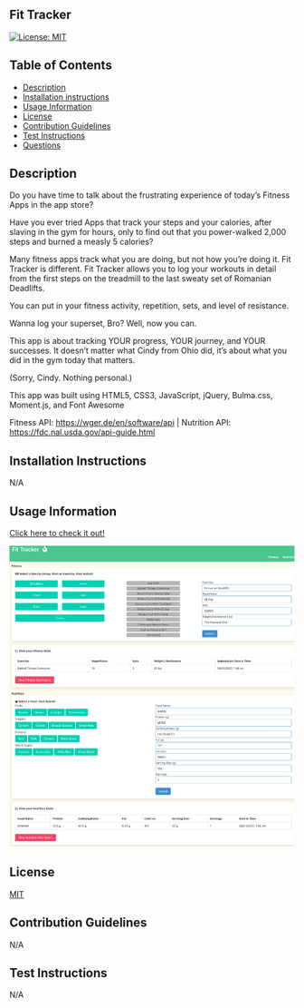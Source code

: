 ## Fit Tracker

[![License: MIT](https://img.shields.io/badge/License-MIT-yellow.svg)](https://opensource.org/licenses/MIT)

## Table of Contents
* [Description](#description)
* [Installation instructions](#installation-instructions)
* [Usage Information](#usage-information)
* [License](#license)
* [Contribution Guidelines](#contribution-guidelines)
* [Test Instructions](#test-instructions)
* [Questions](#questions)

## Description
Do you have time to talk about the frustrating experience of today’s Fitness Apps in the app store?

Have you ever tried Apps that track your steps and your calories, after slaving in the gym for hours, only to find out that you power-walked 2,000 steps and burned a measly 5 calories?

Many fitness apps track what you are doing, but not how you’re doing it. Fit Tracker is different. 
Fit Tracker allows you to log your workouts in detail from the first steps on the treadmill to the last sweaty set of Romanian Deadlifts. 

You can put in your fitness activity, repetition, sets, and level of resistance.

Wanna log your superset, Bro? Well, now you can. 

This app is about tracking YOUR progress, YOUR journey, and YOUR successes. It doesn’t matter what Cindy from Ohio did, it’s about what you did in the gym today that matters.

(Sorry, Cindy. Nothing personal.)

This app was built using HTML5, CSS3, JavaScript, jQuery, Bulma.css, Moment.js, and Font Awesome

Fitness API: https://wger.de/en/software/api | 
Nutrition API: https://fdc.nal.usda.gov/api-guide.html

## Installation Instructions
N/A

## Usage Information
[Click here to check it out!](https://sprantis.github.io/fit-tracker/)

![Fit Tracker Screenshot](./assets/images/fit-tracker.png)

## License
[MIT](https://opensource.org/licenses/MIT)

## Contribution Guidelines
N/A

## Test Instructions
N/A

